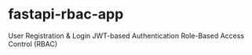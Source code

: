 # fastapi-rbac-app
User Registration &amp; Login  JWT-based Authentication  Role-Based Access Control (RBAC)

